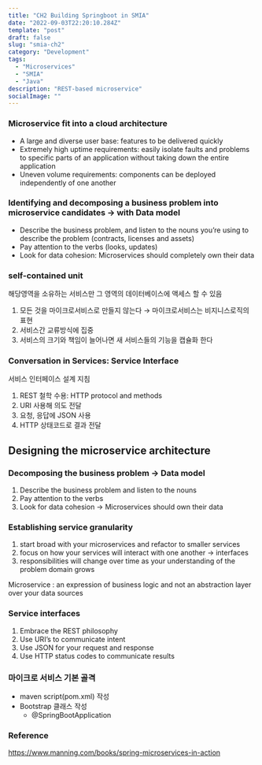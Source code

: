 ```yaml
---
title: "CH2 Building Springboot in SMIA"
date: "2022-09-03T22:20:10.284Z"
template: "post"
draft: false
slug: "smia-ch2"
category: "Development"
tags:
  - "Microservices"
  - "SMIA"
  - "Java"
description: "REST-based microservice"
socialImage: ""
---
```


### Microservice fit into a cloud architecture

- A large and diverse user base: features to be delivered quickly
- Extremely high uptime requirements: easily isolate faults and problems to specific parts of an application without taking down the entire application
- Uneven volume requirements: components can be deployed independently of one another

### Identifying and decomposing a business problem into microservice candidates → with Data model

- Describe the business problem, and listen to the nouns you’re using to describe the problem
(contracts, licenses and assets)
- Pay attention to the verbs (looks, updates)
- Look for data cohesion: Microservices should completely own their data

### self-contained unit

해당영역을 소유하는 서비스만 그 영역의 데이터베이스에 액세스 할 수 있음

1. 모든 것을 마이크로서비스로 만들지 않는다 → 마이크로서비스는 비지니스로직의 표현
2. 서비스간 교류방식에 집중
3. 서비스의 크기와 책임이 늘어나면 새 서비스들의 기능을 캡슐화 한다

### Conversation in Services: Service Interface

서비스 인터페이스 설계 지침

1. REST 철학 수용: HTTP protocol and methods
2. URI 사용해 의도 전달
3. 요청, 응답에 JSON 사용
4. HTTP 상태코드로 결과 전달

## Designing the microservice architecture

### Decomposing the business problem → Data model

1. Describe the business problem and listen to the nouns 
2. Pay attention to the verbs
3. Look for data cohesion → Microservices should own their data

### Establishing service granularity

1. start broad with your microservices and refactor to smaller services
2. focus on how your services will interact with one another → interfaces
3. responsibilities will change over time as your understanding of the problem domain grows

Microservice : an expression of business logic and not an abstraction layer over your data sources

### Service interfaces

1. Embrace the REST philosophy
2. Use URI’s to communicate intent
3. Use JSON for your request and response
4. Use HTTP status codes to communicate results

### 마이크로 서비스 기본 골격

- maven script(pom.xml) 작성
- Bootstrap 클래스 작성
    - @SpringBootApplication

### Reference
https://www.manning.com/books/spring-microservices-in-action